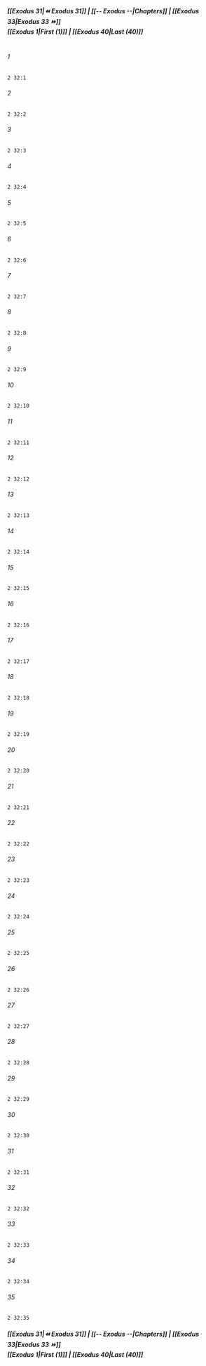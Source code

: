 
##### **[[Exodus 31|⏪ Exodus 31]] | [[-- Exodus --|Chapters]] | [[Exodus 33|Exodus 33 ⏩]]**<br>**[[Exodus 1|First (1)]] | [[Exodus 40|Last (40)]]**<br><br>

###### 1
``` verse
2 32:1
```
###### 2
``` verse
2 32:2
```
###### 3
``` verse
2 32:3
```
###### 4
``` verse
2 32:4
```
###### 5
``` verse
2 32:5
```
###### 6
``` verse
2 32:6
```
###### 7
``` verse
2 32:7
```
###### 8
``` verse
2 32:8
```
###### 9
``` verse
2 32:9
```
###### 10
``` verse
2 32:10
```
###### 11
``` verse
2 32:11
```
###### 12
``` verse
2 32:12
```
###### 13
``` verse
2 32:13
```
###### 14
``` verse
2 32:14
```
###### 15
``` verse
2 32:15
```
###### 16
``` verse
2 32:16
```
###### 17
``` verse
2 32:17
```
###### 18
``` verse
2 32:18
```
###### 19
``` verse
2 32:19
```
###### 20
``` verse
2 32:20
```
###### 21
``` verse
2 32:21
```
###### 22
``` verse
2 32:22
```
###### 23
``` verse
2 32:23
```
###### 24
``` verse
2 32:24
```
###### 25
``` verse
2 32:25
```
###### 26
``` verse
2 32:26
```
###### 27
``` verse
2 32:27
```
###### 28
``` verse
2 32:28
```
###### 29
``` verse
2 32:29
```
###### 30
``` verse
2 32:30
```
###### 31
``` verse
2 32:31
```
###### 32
``` verse
2 32:32
```
###### 33
``` verse
2 32:33
```
###### 34
``` verse
2 32:34
```
###### 35
``` verse
2 32:35
```

##### **[[Exodus 31|⏪ Exodus 31]] | [[-- Exodus --|Chapters]] | [[Exodus 33|Exodus 33 ⏩]]**<br>**[[Exodus 1|First (1)]] | [[Exodus 40|Last (40)]]**
